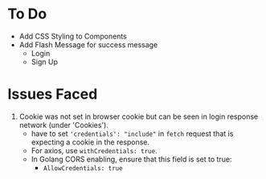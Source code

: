 # To Do

- Add CSS Styling to Components
- Add Flash Message for success message
    - Login
    - Sign Up

# Issues Faced

1. Cookie was not set in browser cookie but can be seen in login response network (under 'Cookies').
    - have to set `'credentials': "include"` in `fetch` request that is expecting a cookie in the response.
    - For axios, use `withCredentials: true`.
    - In Golang CORS enabling, ensure that this field is set to true:
        - `AllowCredentials: true`